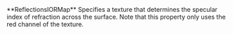 <tr>
<td>**ReflectionsIORMap**</td>
<td>Specifies a texture that determines the specular index of refraction across the surface. Note that this property only uses the red channel of the texture.</td>
</tr>
